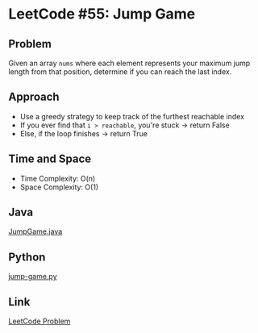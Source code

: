 # LeetCode #55: Jump Game

## Problem
Given an array `nums` where each element represents your maximum jump length from that position, determine if you can reach the last index.

## Approach
- Use a greedy strategy to keep track of the furthest reachable index
- If you ever find that `i > reachable`, you're stuck → return False
- Else, if the loop finishes → return True

## Time and Space
- Time Complexity: O(n)
- Space Complexity: O(1)

## Java
[JumpGame.java](./JumpGame.java)

## Python
[jump-game.py](./jump-game.py)

## Link
[LeetCode Problem](https://leetcode.com/problems/jump-game/)
